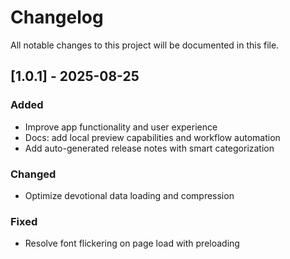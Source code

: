 # Changelog

All notable changes to this project will be documented in this file.

## [1.0.1] - 2025-08-25

### Added
- Improve app functionality and user experience
- Docs: add local preview capabilities and workflow automation
- Add auto-generated release notes with smart categorization

### Changed
- Optimize devotional data loading and compression

### Fixed
- Resolve font flickering on page load with preloading



